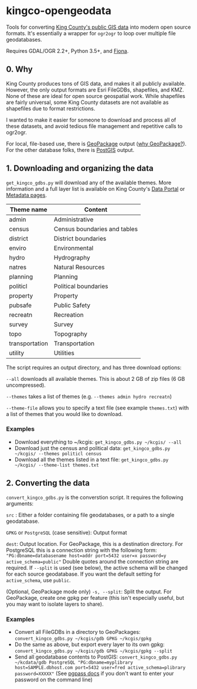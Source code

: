 # kingco-opengeodata

Tools for converting [King County's public GIS data](https://www5.kingcounty.gov/gisdataportal/) into modern open source formats. It's essentially a wrapper for `ogr2ogr` to loop over multiple file geodatabases.

Requires GDAL/OGR 2.2+, Python 3.5+, and [Fiona](https://github.com/Toblerity/Fiona).

## 0. Why
King County produces tons of GIS data, and makes it all publicly available. However, the only output formats are Esri FileGDBs, shapefiles, and KMZ. None of these are ideal for open source geospatial work. While shapefiles are fairly universal, some King County datasets are not available as shapefiles due to format restrictions.

I wanted to make it easier for someone to download and process all of these datasets, and avoid tedious file management and repetitive calls to ogr2ogr.

For local, file-based use, there is [GeoPackage](http://www.geopackage.org/) output ([why GeoPackage?](http://switchfromshapefile.org/#geopackage)). For the other database folks, there is [PostGIS](https://postgis.net/) output.

## 1. Downloading and organizing the data

`get_kingco_gdbs.py` will download any of the available themes. More information and a full layer list is available on King County's [Data Portal](https://www5.kingcounty.gov/gisdataportal/) or [Metadata pages](https://www.kingcounty.gov/services/gis/GISData/metadata.aspx).

| Theme name | Content |
|---|---|
| admin | Administrative |
| census | Census boundaries and tables |
| district | District boundaries |
| enviro | Environmental |
| hydro | Hydrography |
| natres | Natural Resources |
| planning | Planning |
| politicl | Political boundaries |
| property | Property |
| pubsafe | Public Safety |
| recreatn | Recreation |
| survey | Survey |
| topo | Topography |
| transportation | Transportation |
| utility | Utilities |

The script requires an output directory, and has three download options:

`--all` downloads all available themes. This is about 2 GB of zip files (6 GB uncompressed).

`--themes` takes a list of themes (e.g. `--themes admin hydro recreatn`)

`--theme-file` allows you to specify a text file (see example `themes.txt`) with a list of themes that you would like to download.

### Examples
- Download everything to ~/kcgis: `get_kingco_gdbs.py ~/kcgis/ --all` 
- Download just the census and political data: `get_kingco_gdbs.py  ~/kcgis/ --themes politicl census`
- Download all the themes listed in a text file: `get_kingco_gdbs.py  ~/kcgis/ --theme-list themes.txt`

## 2. Converting the data
`convert_kingco_gdbs.py` is the converstion script. It requires the following arguments:

`src` : Either a folder containing file geodatabases, or a path to a single geodatabase.

`GPKG` or `PostgreSQL` (case sensitive): Output format

`dest`: Output location. For GeoPackage, this is a destination directory. For PostgreSQL this is a connection string with the following form:                `"PG:dbname=databasename host=addr port=5432 user=x password=y active_schema=public"` Double quotes around the connection string are required. If `--split` is used (see below), the active schema will be changed for each source geodatabase. If you want the default setting for `active_schema`, use `public`.

(Optional, GeoPackage mode only) `-s, --split`: Split the output. For GeoPackage, create one gpkg per feature (this isn't especially useful, but you may want to isolate layers to share).

### Examples
- Convert all FileGDBs in a directory to GeoPackages: `convert_kingco_gdbs.py ~/kcgis/gdb GPKG ~/kcgis/gpkg`
- Do the same as above, but export every layer to its own gpkg: `convert_kingco_gdbs.py ~/kcgis/gdb GPKG ~/kcgis/gpkg --split`
- Send all geodatabase contents to PostGIS: `convert_kingco_gdbs.py ~/kcdata/gdb PostgreSQL "PG:dbname=myplibrary host=SAMPLE.dbhost.com port=5432 user=fred active_schema=plibrary password=XXXXX"` (See [pgpass docs](https://www.postgresql.org/docs/11/libpq-pgpass.html) if you don't want to enter your password on the command line)
